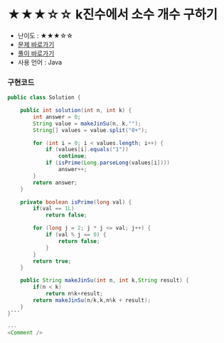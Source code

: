 # ★★★☆☆ k진수에서 소수 개수 구하기
- 난이도 : ★★★☆☆
- <a href="https://programmers.co.kr/learn/courses/30/lessons/92335#">문제 바로가기</a>
- <a href="https://cnu-jinseop.tistory.com/115">풀이 바로가기</a>
- 사용 언어 : Java

### 구현코드
```java
public class Solution {

    public int solution(int n, int k) {
        int answer = 0;
        String value = makeJinSu(n, k,"");
        String[] values = value.split("0+");

        for (int i = 0; i < values.length; i++) {
            if (values[i].equals("1"))
                continue;
            if (isPrime(Long.parseLong(values[i])))
                answer++;
        }
        return answer;
    }

    private boolean isPrime(long val) {
        if(val == 1L)
            return false;

        for (long j = 2; j * j <= val; j++) {
            if (val % j == 0) {
                return false;
            }
        }
        return true;
    }

    public String makeJinSu(int n, int k,String result) {
        if(n < k)
            return n%k+result;
        return makeJinSu(n/k,k,n%k + result);
    }
}```

---
<Comment />
